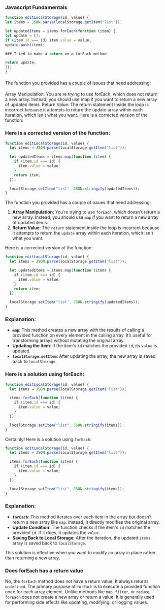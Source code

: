 ### Javascript Fundamentals

```js
function editLocalStorage(id, value) {
let items = JSON.parse(localStorage.getItem("list"));

let updatedItems = items.forEach(function (item) {
let update = [];
if (item.id === id) item.value = value;
update.push(item);

### Tried to make a return on a forEach method

return update;
});
}

```

####

The function you provided has a couple of issues that need addressing:

####

Array Manipulation: You are re trying to use forEach, which does not return a new array. Instead, you should use map if you want to return a new array of updated items.
Return Value: The return statement inside the loop is incorrect because it attempts to return the update array within each iteration, which isn't what you want.
Here is a corrected version of the function:

### Here is a corrected version of the function:

```js
function editLocalStorage(id, value) {
  let items = JSON.parse(localStorage.getItem("list"));

  let updatedItems = items.map(function (item) {
    if (item.id === id) {
      item.value = value;
    }
    return item;
  });

  localStorage.setItem("list", JSON.stringify(updatedItems));
}
```

The function you provided has a couple of issues that need addressing:

1. **Array Manipulation**: You're trying to use `forEach`, which doesn't return a new array. Instead, you should use `map` if you want to return a new array of updated items.
2. **Return Value**: The `return` statement inside the loop is incorrect because it attempts to return the `update` array within each iteration, which isn't what you want.

Here is a corrected version of the function:

```javascript
function editLocalStorage(id, value) {
  let items = JSON.parse(localStorage.getItem("list"));

  let updatedItems = items.map(function (item) {
    if (item.id === id) {
      item.value = value;
    }
    return item;
  });

  localStorage.setItem("list", JSON.stringify(updatedItems));
}
```

### Explanation:

- **`map`**: This method creates a new array with the results of calling a provided function on every element in the calling array. It’s useful for transforming arrays without mutating the original array.
- **Updating the Item**: If the item's `id` matches the provided `id`, its `value` is updated.
- **`localStorage.setItem`**: After updating the array, the new array is saved back to `localStorage`.

### Here is a solution using forEach:

```js
function editLocalStorage(id, value) {
  let items = JSON.parse(localStorage.getItem("list"));

  items.forEach(function (item) {
    if (item.id === id) {
      item.value = value;
    }
  });

  localStorage.setItem("list", JSON.stringify(items));
}
```

Certainly! Here is a solution using `forEach`:

```javascript
function editLocalStorage(id, value) {
  let items = JSON.parse(localStorage.getItem("list"));

  items.forEach(function (item) {
    if (item.id === id) {
      item.value = value;
    }
  });

  localStorage.setItem("list", JSON.stringify(items));
}
```

### Explanation:

- **`forEach`**: This method iterates over each item in the array but doesn’t return a new array like `map`. Instead, it directly modifies the original array.
- **Update Condition**: The function checks if the item's `id` matches the provided `id`. If it does, it updates the `value`.
- **Saving Back to Local Storage**: After the iteration, the updated `items` array is saved back to `localStorage`.

This solution is effective when you want to modify an array in place rather than returning a new array.

### Does forEach has a return value

No, the `forEach` method does not have a return value. It always returns `undefined`. The primary purpose of `forEach` is to execute a provided function once for each array element. Unlike methods like `map`, `filter`, or `reduce`, `forEach` does not create a new array or return a value. It is generally used for performing side effects like updating, modifying, or logging values.
